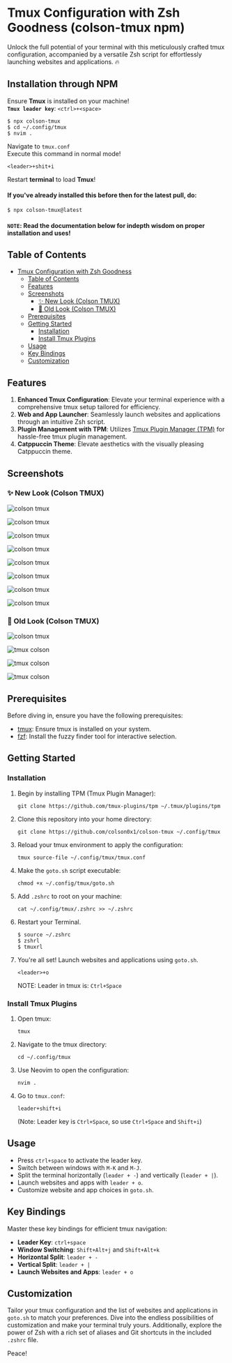 # Tmux Configuration with Zsh Goodness (colson-tmux npm)

Unlock the full potential of your terminal with this meticulously crafted tmux configuration, accompanied by a versatile Zsh script for effortlessly launching websites and applications. 🔥

## Installation through NPM

Ensure **Tmux** is installed on your machine!  
**`Tmux leader key`**: `<ctrl>+<space>`

```shell
$ npx colson-tmux
$ cd ~/.config/tmux
$ nvim .
```

Navigate to `tmux.conf`  
Execute this command in normal mode!

```
<leader>+shit+i
```

Restart **terminal** to load **Tmux**!

#### If you've already installed this before then for the latest pull, do:

```
$ npx colson-tmux@latest
```

#### `NOTE`: Read the documentation below for indepth wisdom on proper installation and uses!

## Table of Contents

- [Tmux Configuration with Zsh Goodness](#tmux-configuration-with-zsh-goodness)
  - [Table of Contents](#table-of-contents)
  - [Features](#features)
  - [Screenshots](#screenshots)
    - [✨ New Look (Colson TMUX)](#-new-look-colson-tmux)
    - [💎 Old Look (Colson TMUX)](#-old-look-colson-tmux)
  - [Prerequisites](#prerequisites)
  - [Getting Started](#getting-started)
    - [Installation](#installation)
    - [Install Tmux Plugins](#install-tmux-plugins)
  - [Usage](#usage)
  - [Key Bindings](#key-bindings)
  - [Customization](#customization)

## Features

1. **Enhanced Tmux Configuration**: Elevate your terminal experience with a comprehensive tmux setup tailored for efficiency.
2. **Web and App Launcher**: Seamlessly launch websites and applications through an intuitive Zsh script.
3. **Plugin Management with TPM**: Utilizes [Tmux Plugin Manager (TPM)](https://github.com/tmux-plugins/tpm) for hassle-free tmux plugin management.
4. **Catppuccin Theme**: Elevate aesthetics with the visually pleasing Catppuccin theme.

## Screenshots

### ✨ New Look (Colson TMUX)

![colson tmux](https://i.imgur.com/0L5W67y.png)

![colson tmux](https://i.imgur.com/vTT8rNM.png)

![colson tmux](https://i.imgur.com/8vwzLQO.png)

![colson tmux](https://i.imgur.com/rO18Azi.png)

![colson tmux](https://i.imgur.com/AJz6jJs.png)

![colson tmux](https://i.imgur.com/5t1E1wZ.png)

![colson tmux](https://i.imgur.com/upWkGmY.png)

![colson tmux](https://i.imgur.com/0OLvIgL.png)

### 💎 Old Look (Colson TMUX)

![colson tmux](https://i.imgur.com/wDSlYW4.png)

![tmux colson](https://i.imgur.com/FBIWhK8.png)

![tmux colson](https://i.imgur.com/f4QwGKs.png)

![tmux colson](https://i.imgur.com/lrMnRga.png)

## Prerequisites

Before diving in, ensure you have the following prerequisites:

- [tmux](https://github.com/tmux/tmux): Ensure tmux is installed on your system.
- [fzf](https://github.com/junegunn/fzf): Install the fuzzy finder tool for interactive selection.

## Getting Started

### Installation

1. Begin by installing TPM (Tmux Plugin Manager):

   ```shell
   git clone https://github.com/tmux-plugins/tpm ~/.tmux/plugins/tpm
   ```

2. Clone this repository into your home directory:

   ```shell
   git clone https://github.com/colson0x1/colson-tmux ~/.config/tmux
   ```

3. Reload your tmux environment to apply the configuration:

   ```shell
   tmux source-file ~/.config/tmux/tmux.conf
   ```

4. Make the `goto.sh` script executable:

   ```shell
   chmod +x ~/.config/tmux/goto.sh
   ```

5. Add `.zshrc` to root on your machine:

   ```shell
   cat ~/.config/tmux/.zshrc >> ~/.zshrc
   ```

6. Restart your Terminal.

   ```shell
   $ source ~/.zshrc
   $ zshrl
   $ tmuxrl
   ```

7. You're all set! Launch websites and applications using `goto.sh`.
   ```
   <leader>+o
   ```
   NOTE: Leader in tmux is: `Ctrl+Space`

### Install Tmux Plugins

1. Open tmux:
   ```shell
   tmux
   ```
2. Navigate to the tmux directory:
   ```shell
   cd ~/.config/tmux
   ```
3. Use Neovim to open the configuration:
   ```shell
   nvim .
   ```
4. Go to `tmux.conf`:
   ```shell
   leader+shift+i
   ```
   (Note: Leader key is `Ctrl+Space`, so use `Ctrl+Space` and `Shift+i`)

## Usage

- Press `ctrl+space` to activate the leader key.
- Switch between windows with `M-K` and `M-J`.
- Split the terminal horizontally (`leader + -`) and vertically (`leader + |`).
- Launch websites and apps with `leader + o`.
- Customize website and app choices in `goto.sh`.

## Key Bindings

Master these key bindings for efficient tmux navigation:

- **Leader Key**: `ctrl+space`
- **Window Switching**: `Shift+Alt+j` and `Shift+Alt+k`
- **Horizontal Split**: `leader + -`
- **Vertical Split**: `leader + |`
- **Launch Websites and Apps**: `leader + o`

## Customization

Tailor your tmux configuration and the list of websites and applications in `goto.sh` to match your preferences. Dive into the endless possibilities of customization and make your terminal truly yours. Additionally, explore the power of Zsh with a rich set of aliases and Git shortcuts in the included `.zshrc` file.

Peace!
